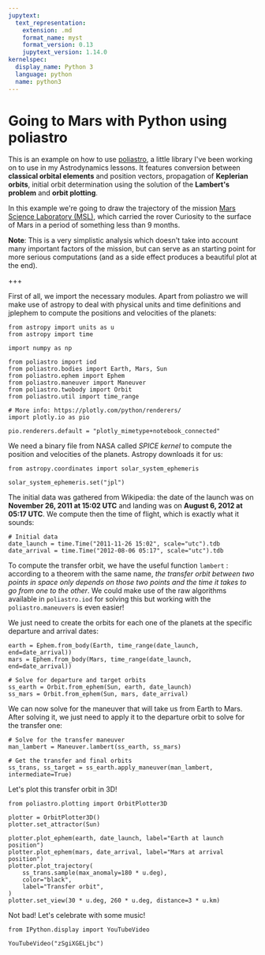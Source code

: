 ```yaml
---
jupytext:
  text_representation:
    extension: .md
    format_name: myst
    format_version: 0.13
    jupytext_version: 1.14.0
kernelspec:
  display_name: Python 3
  language: python
  name: python3
---
```


# Going to Mars with Python using poliastro

This is an example on how to use [poliastro](https://github.com/poliastro/poliastro), a little library I've been working on to use in my Astrodynamics lessons. It features conversion between **classical orbital elements** and position vectors, propagation of **Keplerian orbits**, initial orbit determination using the solution of the **Lambert's problem** and **orbit plotting**.

In this example we're going to draw the trajectory of the mission [Mars Science Laboratory (MSL)](http://mars.jpl.nasa.gov/msl/), which carried the rover Curiosity to the surface of Mars in a period of something less than 9 months.

**Note**: This is a very simplistic analysis which doesn't take into account many important factors of the mission, but can serve as an starting point for more serious computations (and as a side effect produces a beautiful plot at the end).

+++

First of all, we import the necessary modules. Apart from poliastro we will make use of astropy to deal with physical units and time definitions and jplephem to compute the positions and velocities of the planets:

```{code-cell}
from astropy import units as u
from astropy import time

import numpy as np

from poliastro import iod
from poliastro.bodies import Earth, Mars, Sun
from poliastro.ephem import Ephem
from poliastro.maneuver import Maneuver
from poliastro.twobody import Orbit
from poliastro.util import time_range
```

```{code-cell}
# More info: https://plotly.com/python/renderers/
import plotly.io as pio

pio.renderers.default = "plotly_mimetype+notebook_connected"
```

We need a binary file from NASA called *SPICE kernel* to compute the position and velocities of the planets. Astropy downloads it for us:

```{code-cell}
from astropy.coordinates import solar_system_ephemeris

solar_system_ephemeris.set("jpl")
```

The initial data was gathered from Wikipedia: the date of the launch was on **November 26, 2011 at 15:02 UTC** and landing was on **August 6, 2012 at 05:17 UTC**. We compute then the time of flight, which is exactly what it sounds:

```{code-cell}
# Initial data
date_launch = time.Time("2011-11-26 15:02", scale="utc").tdb
date_arrival = time.Time("2012-08-06 05:17", scale="utc").tdb
```

To compute the transfer orbit, we have the useful function `lambert` : according to a theorem with the same name, *the transfer orbit between two points in space only depends on those two points and the time it takes to go from one to the other*. We could make use of the raw algorithms available in `poliastro.iod` for solving this but working with the `poliastro.maneuvers` is even easier!

We just need to create the orbits for each one of the planets at the specific departure and arrival dates:

```{code-cell}
earth = Ephem.from_body(Earth, time_range(date_launch, end=date_arrival))
mars = Ephem.from_body(Mars, time_range(date_launch, end=date_arrival))
```

```{code-cell}
# Solve for departure and target orbits
ss_earth = Orbit.from_ephem(Sun, earth, date_launch)
ss_mars = Orbit.from_ephem(Sun, mars, date_arrival)
```

We can now solve for the maneuver that will take us from Earth to Mars. After solving it, we just need to apply it to the departure orbit to solve for the transfer one:

```{code-cell}
# Solve for the transfer maneuver
man_lambert = Maneuver.lambert(ss_earth, ss_mars)

# Get the transfer and final orbits
ss_trans, ss_target = ss_earth.apply_maneuver(man_lambert, intermediate=True)
```

Let's plot this transfer orbit in 3D!

```{code-cell}
from poliastro.plotting import OrbitPlotter3D
```

```{code-cell}
plotter = OrbitPlotter3D()
plotter.set_attractor(Sun)

plotter.plot_ephem(earth, date_launch, label="Earth at launch position")
plotter.plot_ephem(mars, date_arrival, label="Mars at arrival position")
plotter.plot_trajectory(
    ss_trans.sample(max_anomaly=180 * u.deg),
    color="black",
    label="Transfer orbit",
)
plotter.set_view(30 * u.deg, 260 * u.deg, distance=3 * u.km)
```

Not bad! Let's celebrate with some music!

```{code-cell}
from IPython.display import YouTubeVideo

YouTubeVideo("zSgiXGELjbc")
```
